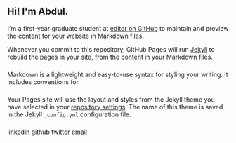 ## Hi! I'm Abdul.

I'm a first-year graduate student at [editor on GitHub](https://github.com/cepdulfatah/cepdulfatah.github.io/edit/main/index.md) to maintain and preview the content for your website in Markdown files.

Whenever you commit to this repository, GitHub Pages will run [Jekyll](https://jekyllrb.com/) to rebuild the pages in your site, from the content in your Markdown files.

###

Markdown is a lightweight and easy-to-use syntax for styling your writing. It includes conventions for

###

Your Pages site will use the layout and styles from the Jekyll theme you have selected in your [repository settings](https://github.com/cepdulfatah/cepdulfatah.github.io/settings/pages). The name of this theme is saved in the Jekyll `_config.yml` configuration file.

###

[linkedin](www.linkedin.com/in/cepabdulfatah) [github](https://github.com/cepdulfatah) [twitter](https://twitter.com/cepdulfatah) [email](cepabdulfatah@gmail.com)
